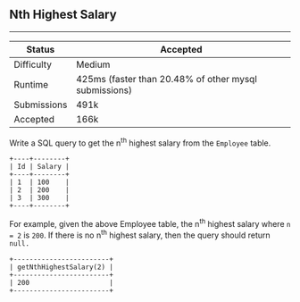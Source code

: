 ## Nth Highest Salary
---------
| Status | Accepted |
| --- | --- |
| Difficulty | Medium |
| Runtime | 425ms (faster than 20.48% of other mysql submissions) |
| Submissions | 491k |
| Accepted | 166k |

Write a SQL query to get the n<sup>th</sup> highest salary from the `Employee` table.

```
+----+--------+
| Id | Salary |
+----+--------+
| 1  | 100    |
| 2  | 200    |
| 3  | 300    |
+----+--------+
```
For example, given the above Employee table, the n<sup>th</sup> highest salary where `n = 2` is `200`. If there is no n<sup>th</sup> highest salary, then the query should return `null.`

```
+------------------------+
| getNthHighestSalary(2) |
+------------------------+
| 200                    |
+------------------------+
```
